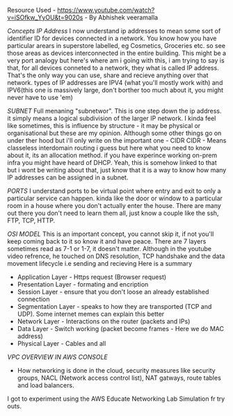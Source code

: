 Resource Used - https://www.youtube.com/watch?v=iSOfkw_YyOU&t=9020s - By Abhishek veeramalla

*Concepts*
*IP Address*
I now understand ip addresses to mean some sort of identifier ID for devices connected in a 
network. You know how you have particular arears in superstore labelled, eg Cosmetics, Groceries etc.
so see those areas as devices interconnected in the entire building. This might be a very port analogy 
but here's where am i going with this, i am trying to say is that, for all devices conneted to a network, they 
what is called IP address. That's the only way you can use, share and recieve anything over that network.
types of IP addresses are IPV4 (what you'll mostly work with) and IPV6(this one is massively large, don't borther too much about it, you might never have to use 'em) 

*SUBNET*
Full menaning "subnetwor". This is one step down the ip address. it simply means a logical subdivision of the 
larger IP network. I kinda feel like sometimes, this is influence by structure - it may be physical or organisational but 
these are my opinion. Although some other things go on under ther hood but i'll only write on the important one - CIDR 
CIDR - Means classeless interdomain routing i guess but here what you need to know about it, its an allocation method. 
if you have experince working on-prem infra you might have heard of DHCP. Yeah, this is somehow linked to that but i wont be 
writing about that, just know that it is a way to know how many IP addresses can be assigned in a subnet. 

*PORTS*
I understand ports to be virtual point where entry and exit to only a particular service can happen. 
kinda like the door or window to a particular room in a house where you don't actually enter the house.
There are many out there you don't need to learn them all, just know a couple like the ssh, FTP, TCP, HTTP. 


*OSI MODEL*
This is an important concept, you cannot skip it, if not you'll keep coming back to it so know it and have peace. 
There are 7 layers sometimes read as 7-1 or 1-7, it doesn't matter. 
Although in the youtube video refrence, he touched on DNS resolution, TCP handshake and the data movement lifecycle i.e sending and recieving
Here is a summary
- Application Layer - Https request (Browser request)
- Presentation Layer - formating and encription
- Session Layer - ensure that you don't loose an already established connection
- Segmentation Layer - speaks to how they are transported (TCP and UDP). Some internet memes can explain this better
- Network Layer - Interactions on the router (packets and IPs)
- Data Layer - Switch working (packet become frames - Here we do MAC address) 
- Physical Layer - Cables and all


*VPC OVERVIEW IN AWS CONSOLE*
- How networking is done in the cloud, security measures like security groups, NACL (Network access control list), NAT gatways, route tables and load balancers. 

I got to experiment using the AWS Educate Networking Lab Simulation fr try outs. 